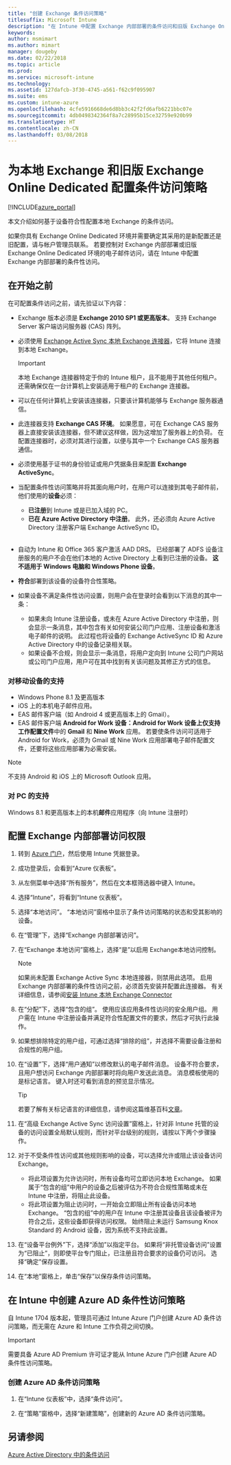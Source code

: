 ```yaml
---
title: "创建 Exchange 条件访问策略"
titlesuffix: Microsoft Intune
description: "在 Intune 中配置 Exchange 内部部署的条件访问和旧版 Exchange Online Dedicated。"
keywords: 
author: msmimart
ms.author: mimart
manager: dougeby
ms.date: 02/22/2018
ms.topic: article
ms.prod: 
ms.service: microsoft-intune
ms.technology: 
ms.assetid: 127dafcb-3f30-4745-a561-f62c9f095907
ms.suite: ems
ms.custom: intune-azure
ms.openlocfilehash: 4cfe5916668de6d8bb3c42f2fd6afb6221bbc07e
ms.sourcegitcommit: 4db0498342364f8a7c28995b15ce32759e920b99
ms.translationtype: HT
ms.contentlocale: zh-CN
ms.lasthandoff: 03/08/2018
---
```

# <a name="create-a-conditional-access-policy-for-exchange-on-premises-and-legacy-exchange-online-dedicated"></a>为本地 Exchange 和旧版 Exchange Online Dedicated 配置条件访问策略

[!INCLUDE[azure_portal](./includes/azure_portal.md)]

本文介绍如何基于设备符合性配置本地 Exchange 的条件访问。

如果你具有 Exchange Online Dedicated 环境并需要确定其采用的是新配置还是旧配置，请与帐户管理员联系。 若要控制对 Exchange 内部部署或旧版 Exchange Online Dedicated 环境的电子邮件访问，请在 Intune 中配置 Exchange 内部部署的条件性访问。

## <a name="before-you-begin"></a>在开始之前

在可配置条件访问之前，请先验证以下内容：

- Exchange 版本必须是 **Exchange 2010 SP1 或更高版本**。 支持 Exchange Server 客户端访问服务器 (CAS) 阵列。

- 必须使用 [Exchange Active Sync 本地 Exchange 连接器](exchange-connector-install.md)，它将 Intune 连接到本地 Exchange。

    >[!IMPORTANT]
    >本地 Exchange 连接器特定于你的 Intune 租户，且不能用于其他任何租户。 还需确保仅在一台计算机上安装适用于租户的 Exchange 连接器。

- 可以在任何计算机上安装该连接器，只要该计算机能够与 Exchange 服务器通信。

- 此连接器支持 **Exchange CAS 环境**。 如果愿意，可在 Exchange CAS 服务器上直接安装该连接器，但不建议这样做，因为这增加了服务器上的负荷。 在配置连接器时，必须对其进行设置，以便与其中一个 Exchange CAS 服务器通信。

- 必须使用基于证书的身份验证或用户凭据条目来配置 **Exchange ActiveSync**。

- 当配置条件性访问策略并将其面向用户时，在用户可以连接到其电子邮件前，他们使用的**设备**必须：
    - **已注册**到 Intune 或是已加入域的 PC。
    - **已在 Azure Active Directory 中注册**。 此外，还必须向 Azure Active Directory 注册客户端 Exchange ActiveSync ID。
<br></br>
- 自动为 Intune 和 Office 365 客户激活 AAD DRS。 已经部署了 ADFS 设备注册服务的用户不会在他们本地的 Active Directory 上看到已注册的设备。 **这不适用于 Windows 电脑和 Windows Phone 设备**。

- **符合**部署到该设备的设备符合性策略。

- 如果设备不满足条件性访问设置，则用户会在登录时会看到以下消息的其中一条：
    - 如果未向 Intune 注册设备，或未在 Azure Active Directory 中注册，则会显示一条消息，其中包含有关如何安装公司门户应用、注册设备和激活电子邮件的说明。 此过程也将设备的 Exchange ActiveSync ID 和 Azure Active Directory 中的设备记录相关联。
    - 如果设备不合规，则会显示一条消息，将用户定向到 Intune 公司门户网站或公司门户应用，用户可在其中找到有关该问题及其修正方式的信息。

### <a name="support-for-mobile-devices"></a>对移动设备的支持

- Windows Phone 8.1 及更高版本
- iOS 上的本机电子邮件应用。
- EAS 邮件客户端（如 Android 4 或更高版本上的 Gmail）。
- EAS 邮件客户端 **Android for Work 设备：**Android for Work 设备上仅支持**工作配置文件**中的 **Gmail** 和 **Nine Work** 应用。 若要使条件访问可适用于 Android for Work，必须为 Gmail 或 Nine Work 应用部署电子邮件配置文件，还要将这些应用部署为必需安装。

> [!NOTE]
> 不支持 Android 和 iOS 上的 Microsoft Outlook 应用。 

### <a name="support-for-pcs"></a>对 PC 的支持

Windows 8.1 和更高版本上的本机**邮件**应用程序（向 Intune 注册时）


## <a name="configure-exchange-on-premises-access"></a>配置 Exchange 内部部署访问权限

1. 转到 [Azure 门户](https://portal.azure.com/)，然后使用 Intune 凭据登录。

1. 成功登录后，会看到“Azure 仪表板”。

1. 从左侧菜单中选择“所有服务”，然后在文本框筛选器中键入 Intune。

1. 选择“Intune”，将看到“Intune 仪表板”。

1. 选择“本地访问”。 “本地访问”窗格中显示了条件访问策略的状态和受其影响的设备。

1. 在“管理”下，选择“Exchange 内部部署访问”。

1. 在“Exchange 本地访问”窗格上，选择“是”以启用 Exchange本地访问控制。

    > [!NOTE]
    > 如果尚未配置 Exchange Active Sync 本地连接器，则禁用此选项。  启用 Exchange 内部部署的条件性访问之前，必须首先安装并配置此连接器。 有关详细信息，请参阅[安装 Intune 本地 Exchange Connector](exchange-connector-install.md)

1. 在“分配”下，选择“包含的组”。  使用应该应用条件性访问的安全用户组。 用户需在 Intune 中注册设备并满足符合性配置文件的要求，然后才可执行此操作。

1. 如果想排除特定的用户组，可通过选择“排除的组”，并选择不需要设备注册和合规性的用户组。

1. 在“设置”下，选择“用户通知”以修改默认的电子邮件消息。 设备不符合要求，且用户想访问 Exchange 内部部署时将向用户发送此消息。 消息模板使用的是标记语言。  键入时还可看到消息的预览显示情况。
    > [!TIP]
    > 若要了解有关标记语言的详细信息，请参阅这篇维基百科[文章](https://en.wikipedia.org/wiki/Markup_language)。

1. 在“高级 Exchange Active Sync 访问设置”窗格上，针对非 Intune 托管的设备的访问设置全局默认规则，而针对平台级别的规则，请按以下两个步骤操作。

1. 对于不受条件性访问或其他规则影响的设备，可以选择允许或阻止该设备访问 Exchange。

   - 将此项设置为允许访问时，所有设备均可立即访问本地 Exchange。  如果属于“包含的组”中用户的设备之后被评估为不符合合规性策略或未在 Intune 中注册，将阻止此设备。
   - 将此项设置为阻止访问时，一开始会立即阻止所有设备访问本地 Exchange。  “包含的组”中的用户在 Intune 中注册其设备且该设备被评为符合之后，这些设备即获得访问权限。 始终阻止未运行 Samsung Knox Standard 的 Android 设备，因为系统不支持此设置。

1. 在“设备平台例外”下，选择“添加”以指定平台。 如果将“非托管设备访问”设置为“已阻止”，则即使平台专门阻止，已注册且符合要求的设备仍可访问。 选择“确定”保存设置。

1. 在“本地”窗格上，单击“保存”以保存条件访问策略。

## <a name="create-azure-ad-conditional-access-policies-in-intune"></a>在 Intune 中创建 Azure AD 条件性访问策略

自 Intune 1704 版本起，管理员可通过 Intune Azure 门户创建 Azure AD 条件访问策略，而无需在 Azure 和 Intune 工作负荷之间切换。

> [!IMPORTANT]
> 需要具备 Azure AD Premium 许可证才能从 Intune Azure 门户创建 Azure AD 条件性访问策略。

### <a name="to-create-azure-ad-conditional-access-policy"></a>创建 Azure AD 条件访问策略

1. 在“Intune 仪表板”中，选择“条件访问”。

2. 在“策略”窗格中，选择“新建策略”，创建新的 Azure AD 条件访问策略。

## <a name="see-also"></a>另请参阅

[Azure Active Directory 中的条件访问](https://docs.microsoft.com/azure/active-directory/active-directory-conditional-access)
